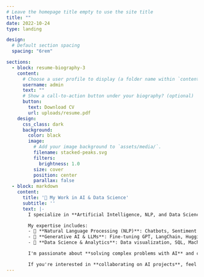 ```yaml
---
# Leave the homepage title empty to use the site title
title: ""
date: 2022-10-24
type: landing

design:
  # Default section spacing
  spacing: "6rem"

sections:
  - block: resume-biography-3
    content:
      # Choose a user profile to display (a folder name within `content/authors/`)
      username: admin
      text: ""
      # Show a call-to-action button under your biography? (optional)
      button:
        text: Download CV
        url: uploads/resume.pdf
    design:
      css_class: dark
      background:
        color: black
        image:
          # Add your image background to `assets/media/`.
          filename: stacked-peaks.svg
          filters:
            brightness: 1.0
          size: cover
          position: center
          parallax: false
  - block: markdown
    content:
      title: '🚀 My Work in AI & Data Science'
      subtitle: ''
      text: |-
        I specialize in **Artificial Intelligence, NLP, and Data Science**, with a strong focus on **Generative AI, Large Language Models (LLMs), and automation**.

        My expertise includes:
        - 🔹 **Natural Language Processing (NLP)**: Chatbots, Sentiment Analysis, Named Entity Recognition  
        - 🔹 **Generative AI & LLMs**: Fine-tuning GPT, LangChain, Hugging Face Transformers  
        - 🔹 **Data Science & Analytics**: Data visualization, SQL, Machine Learning  

        I'm passionate about **solving complex problems with AI** and constantly explore **new ways to optimize AI-driven automation**.

        If you're interested in **collaborating on AI projects**, feel free to reach out! 📩
---
```

